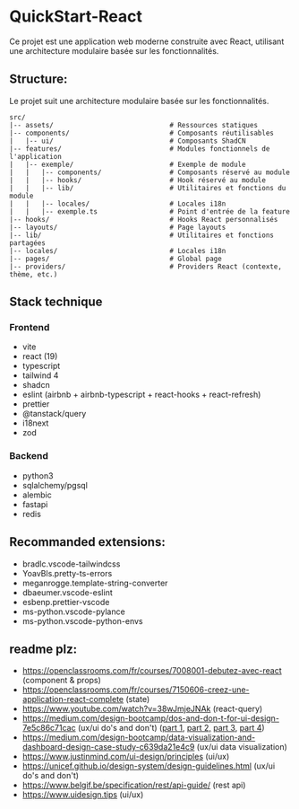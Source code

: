# QuickStart-React

Ce projet est une application web moderne construite avec React, utilisant une architecture modulaire basée sur les fonctionnalités.

## Structure:

Le projet suit une architecture modulaire basée sur les fonctionnalités.

```
src/
|-- assets/                             # Ressources statiques
|-- components/                         # Composants réutilisables
|   |-- ui/                             # Composants ShadCN
|-- features/                           # Modules fonctionnels de l'application
|   |-- exemple/                        # Exemple de module
|   |   |-- components/                 # Composants réservé au module
|   |   |-- hooks/                      # Hook réservé au module
|   |   |-- lib/                        # Utilitaires et fonctions du module
|   |   |-- locales/                    # Locales i18n
|   |   |-- exemple.ts                  # Point d'entrée de la feature
|-- hooks/                              # Hooks React personnalisés
|-- layouts/                            # Page layouts
|-- lib/                                # Utilitaires et fonctions partagées
|-- locales/                            # Locales i18n
|-- pages/                              # Global page
|-- providers/                          # Providers React (contexte, thème, etc.)
```

## Stack technique

### Frontend

- vite
- react (19)
- typescript
- tailwind 4
- shadcn
- eslint (airbnb + airbnb-typescript + react-hooks + react-refresh)
- prettier
- @tanstack/query
- i18next
- zod

### Backend

- python3
- sqlalchemy/pgsql
- alembic
- fastapi
- redis

## Recommanded extensions:

- bradlc.vscode-tailwindcss
- YoavBls.pretty-ts-errors
- meganrogge.template-string-converter
- dbaeumer.vscode-eslint
- esbenp.prettier-vscode
- ms-python.vscode-pylance
- ms-python.vscode-python-envs

## readme plz:

- https://openclassrooms.com/fr/courses/7008001-debutez-avec-react (component & props)
- https://openclassrooms.com/fr/courses/7150606-creez-une-application-react-complete (state)
- https://www.youtube.com/watch?v=38wJmjeJNAk (react-query)
- https://medium.com/design-bootcamp/dos-and-don-t-for-ui-design-7e5c86c71cac (ux/ui do's and don't) ([part 1](https://medium.com/design-bootcamp/dos-and-don-t-for-ui-design-7e5c86c71cac), [part 2,](https://medium.com/design-bootcamp/dos-and-don-t-for-ui-design-part-2-8f56dcd66b4) [part 3](https://medium.com/design-bootcamp/dos-and-don-t-for-ui-design-part-3-72857318ff0c), [part 4](https://medium.com/design-bootcamp/dos-and-don-t-for-ui-design-part-4-15a90b8009b5))
- https://medium.com/design-bootcamp/data-visualization-and-dashboard-design-case-study-c639da21e4c9 (ux/ui data visualization)
- https://www.justinmind.com/ui-design/principles (ui/ux)
- https://unicef.github.io/design-system/design-guidelines.html (ux/ui do's and don't)
- https://www.belgif.be/specification/rest/api-guide/ (rest api)
- https://www.uidesign.tips (ui/ux)
